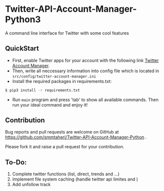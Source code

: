 # Twitter-API-Account-Manager-Python3

A command line interface for Twitter with some cool features

## QuickStart

* First, enable Twitter apps for your account with the following link [Twitter Account Manager](https://apps.twitter.com).
* Then, write all neccessary information into config file which is located in `src/config/twitter-account-manager.ini`
* Install the required packages in requirements.txt:

```sh
$ pip3 install -r requirements.txt
```
* Run `main` program and press 'tab' to show all available commands. Then run your ideal command and enjoy it!

## Contribution

Bug reports and pull requests are welcome on GitHub at https://github.com/smmtaheri/Twitter-API-Account-Manager-Python .

Please fork it and raise a pull request for your contribution.

## To-Do:

1. Complete twitter functions (list, direct, trends and ...)
2. Implement file system caching (handle twitter api limites and )
3. Add unfollow track
